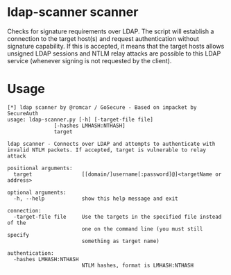 # ldap-scanner scanner

Checks for signature requirements over LDAP.
The script will establish a connection to the target host(s) and request
authentication without signature capability. If this is accepted, it means that the target hosts
allows unsigned LDAP sessions and NTLM relay attacks are possible to this LDAP service (whenever signing is not requested by the client).

# Usage
```
[*] ldap scanner by @romcar / GoSecure - Based on impacket by SecureAuth
usage: ldap-scanner.py [-h] [-target-file file]
               [-hashes LMHASH:NTHASH]
               target

ldap scanner - Connects over LDAP and attempts to authenticate with
invalid NTLM packets. If accepted, target is vulnerable to relay attack

positional arguments:
  target                [[domain/]username[:password]@]<targetName or address>

optional arguments:
  -h, --help            show this help message and exit

connection:
  -target-file file     Use the targets in the specified file instead of the
                        one on the command line (you must still specify
                        something as target name)

authentication:
  -hashes LMHASH:NTHASH
                        NTLM hashes, format is LMHASH:NTHASH
```


